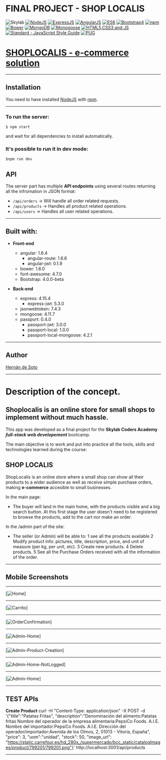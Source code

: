 # FINAL PROJECT - SHOP LOCALIS

![Skylab](https://github.com/Iggy-Codes/logo-images/blob/master/logos/skylab-56.png)
[![NodeJS](https://github.com/MarioTerron/logo-images/blob/master/logos/nodejs.png)](https://nodejs.org/)
[![ExpressJS](https://github.com/MarioTerron/logo-images/blob/master/logos/expressjs.png)](http://expressjs.com///)
[![AngularJS](https://github.com/FransLopez/logo-images/blob/master/logos/angularjs.png)](https://angularjs.org/)
[![ES6](https://github.com/MarioTerron/logo-images/blob/master/logos/es6.png)](http://www.ecma-international.org/ecma-262/6.0/) 
[![Bootstrap4](https://github.com/MarioTerron/logo-images/raw/master/logos/bootstrap.png)](http://getbootstrap.com/)
[![npm](https://github.com/MarioTerron/logo-images/blob/master/logos/npm.png)](https://www.npmjs.com/)
[![Bower](https://github.com/FransLopez/logo-images/blob/master/logos/bower.png)](https://bower.io/)
[![MongoDB](https://github.com/FransLopez/logo-images/blob/master/logos/mongodb.png)](https://www.mongodb.com/)
[![Monogoose](https://github.com/MarioTerron/logo-images/blob/master/logos/mongoose.png)](http://mongoosejs.com/)
[![HTML5,CSS3 and JS](https://github.com/FransLopez/logo-images/blob/master/logos/html5-css3-js.png)](http://www.w3.org/) 
[![Standard - JavaScript Style Guide](https://cdn.rawgit.com/feross/standard/master/badge.svg)](https://github.com/feross/standard)
[![PUG](https://avatars0.githubusercontent.com/u/9338635?v=4&s=200)](https://pugjs.org)


# [SHOPLOCALIS - e-commerce solution](https://shoplocalis.herokuapp.com/#!/)

---

## Installation

You need to have installed [NodeJS](https://nodejs.org/) with [npm](https://www.npmjs.com/).

---

### To run the server:

```
$ npm start
```

and wait for all dependencies to install automatically.

### It's possible to run it in dev mode:

```
$npm run dev
```

## API

The server part has multiple **API endpoints** using several routes returning all the infromation in JSON format:

- `/api/orders` -> Will handle all order related requests.
- `/api/products` -> Handles all product related operations.
- `/api/users` -> Handles all user related operations.

---

## Built with:

- **Front-end**
    - angular: 1.6.4
      - angular-route: 1.6.6
      - angular-jwt: 0.1.9
    - bower: 1.8.0
    - font-awesome: 4.7.0
    - Bootstrap: 4.0.0-beta

- **Back-end**
  - express: 4.15.4
    - express-jwt: 5.3.0
  - jsonwebtoken: 7.4.3
  - mongoose: 4.11.7
  - passport: 0.4.0
    - passport-jwt: 3.0.0
    - passport-local: 1.0.0
    - passport-local-mongoose: 4.2.1

---

## Author

[Hernán de Soto](https://github.com/hdesoto)

---

# Description of the concept.

## Shoplocalis is an online store for small shops to implement without much hassle.

This app was developed as a final project for the **Skylab Coders Academy** ***full-stack web developement*** bootcamp.

The main objective is to work and put into practice all the tools, skills and technologies learned during the course:

## SHOP LOCALIS

ShopLocalis is an online store where a small shop can show all their products to a wider audience as well as receive simple purchase orders, making **e-commerce** accesible to small businesses.

In the main page:
* The buyer will land in the main home, with the products visible and a big search button. At this first stage the user doesn't need to be registered to browse the products, add to the cart nor make an order.

In the /admin part of the site:
* The seller (or Admin) will be able to:
1 see all the products available
2 Modify product info: pictures, title, description, price, and unit of measure (per kg, per unit, etc).
3 Create new products.
4 Delete products.
5 See all the Purchase Orders received with all the information of the order.

---
## Mobile Screenshots


---

[![Home](https://github.com/hdesoto/shoplocalis/blob/master/screenshots/home.jpg)]

---

[![Carrito](https://github.com/hdesoto/shoplocalis/blob/master/screenshots/carrito.jpg)]

---

[![OrderConfirmation](https://github.com/hdesoto/shoplocalis/blob/master/screenshots/order-confirmation.jpg)]

---

[![Admin-Home](https://github.com/hdesoto/shoplocalis/blob/master/screenshots/admin-home.jpg)]

---

[![Admin-Product-Creation](https://github.com/hdesoto/shoplocalis/blob/master/screenshots/admin-product-creation-confirmation.jpg)]

---

[![Admin-Home-NotLogged](https://github.com/hdesoto/shoplocalis/blob/master/screenshots/admin-home-not-logged.jpg)]

---

[![Admin-Home](https://github.com/hdesoto/shoplocalis/blob/master/screenshots/admin-menu.jpg)]

---


## TEST APIs

**Create Product**
curl -H "Content-Type: application/json" -X POST -d '{"title":"Patatas Fritas",
"description":"Denominación del alimento:Patatas fritas
Nombre del operador de la empresa alimentaria:PepsiCo Foods. A.I.E.
Nombre del importador:PepsiCo Foods. A.I.E.
Dirección del operador/importador:Avenida de los Olmos, 2, 01013 - Vitoria, España",
"price": 3,
"uom":"unidad",
"stock": 50,
"image_url": "https://static.carrefour.es/hd_280x_/supermercado/bcc_static/catalogImages/product/799201/799201.png"}' http://localhost:3001/api/products

****************************************

